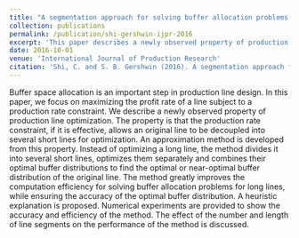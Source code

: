 ```yaml
---
title: "A segmentation approach for solving buffer allocation problems in large production systems"
collection: publications
permalink: /publication/shi-gershwin-ijpr-2016
excerpt: 'This paper describes a newly observed property of production line optimization. The property allows an original long line to be decoupled into several short lines for optimization.'
date: 2016-10-01
venue: 'International Journal of Production Research'
citation: 'Shi, C. and S. B. Gershwin (2016). A segmentation approach for solving buffer allocation problems in large production systems. <i>International Journal of Production Research 54</i>(20), 6121-6141'
---
```


Buffer space allocation is an important step in production line design. In this paper, we focus on maximizing the profit rate of a line subject to a production rate constraint. We describe a newly observed property of production line optimization. The property is that the production rate constraint, if it is effective, allows an original line to be decoupled into several short lines for optimization. An approximation method is developed from this property. Instead of optimizing a long line, the method divides it into several short lines, optimizes them separately and combines their optimal buffer distributions to find the optimal or near-optimal buffer distribution of the original line. The method greatly improves the computation efficiency for solving buffer allocation problems for long lines, while ensuring the accuracy of the optimal buffer distribution. A heuristic explanation is proposed. Numerical experiments are provided to show the accuracy and efficiency of the method. The effect of the number and length of line segments on the performance of the method is discussed.
